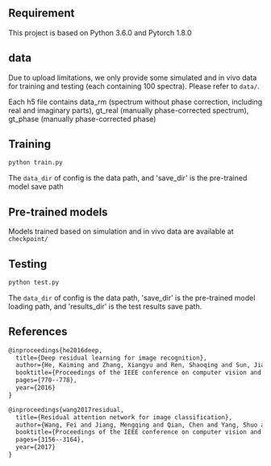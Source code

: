## Requirement

This project is based on Python 3.6.0 and Pytorch 1.8.0

## data

Due to upload limitations, we only provide some simulated and in vivo data for training and testing (each containing 100 spectra). Please refer to `data/`.

Each h5 file contains data_rm (spectrum without phase correction, including real and imaginary parts), gt_real (manually phase-corrected spectrum), gt_phase (manually phase-corrected phase)

## Training

```bash
python train.py
```

The `data_dir` of config is the data path, and 'save_dir' is the pre-trained model save path

## Pre-trained models

Models trained based on simulation and in vivo data are available at `checkpoint/`

## Testing
```bash
python test.py
```

The `data_dir` of config is the data path, 'save_dir' is the pre-trained model loading path, and 'results_dir' is the test results save path.

## References

```txt
@inproceedings{he2016deep,
  title={Deep residual learning for image recognition},
  author={He, Kaiming and Zhang, Xiangyu and Ren, Shaoqing and Sun, Jian},
  booktitle={Proceedings of the IEEE conference on computer vision and pattern recognition},
  pages={770--778},
  year={2016}
}

@inproceedings{wang2017residual,
  title={Residual attention network for image classification},
  author={Wang, Fei and Jiang, Mengqing and Qian, Chen and Yang, Shuo and Li, Cheng and Zhang, Honggang and Wang, Xiaogang and Tang, Xiaoou},
  booktitle={Proceedings of the IEEE conference on computer vision and pattern recognition},
  pages={3156--3164},
  year={2017}
}
```
